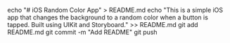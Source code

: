 echo "# iOS Random Color App" > README.md
echo "This is a simple iOS app that changes the background to a random color when a button is tapped. Built using UIKit and Storyboard." >> README.md
git add README.md
git commit -m "Add README"
git push
